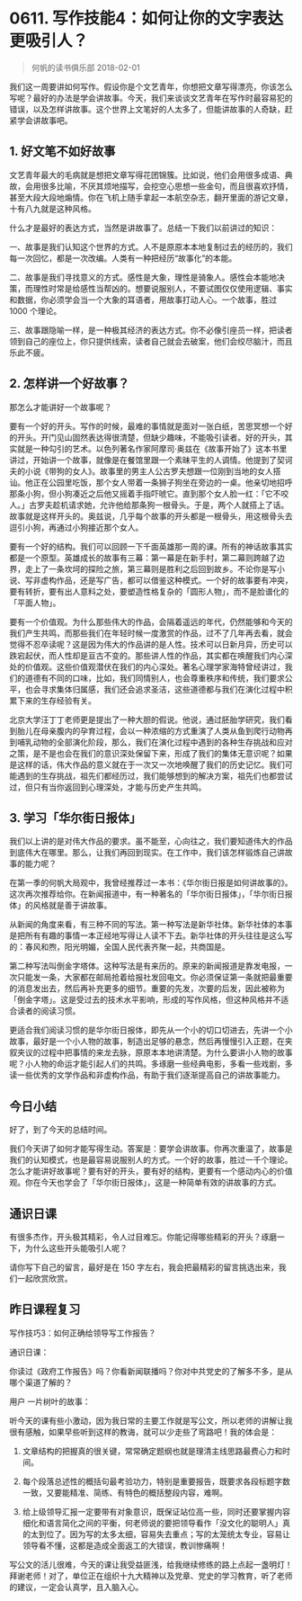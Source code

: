 # 0611. 写作技能4：如何让你的文字表达更吸引人？
> 何帆的读书俱乐部
2018-02-01

我们这一周要讲如何写作。假设你是个文艺青年，你想把文章写得漂亮，你该怎么写呢？最好的办法是学会讲故事。今天，我们来谈谈文艺青年在写作时最容易犯的错误，以及怎样讲故事。这个世界上文笔好的人太多了，但能讲故事的人奇缺，赶紧学会讲故事吧。

## 1. 好文笔不如好故事
文艺青年最大的毛病就是想把文章写得花团锦簇。比如说，他们会用很多成语、典故，会用很多比喻，不厌其烦地描写，会挖空心思想一些金句，而且很喜欢抒情，甚至大段大段地煽情。你在飞机上随手拿起一本航空杂志，翻开里面的游记文章，十有八九就是这种风格。

什么才是最好的表达方式，当然是讲故事了。总结一下我们以前讲过的知识：

一、故事是我们认知这个世界的方式。人不是原原本本地复制过去的经历的，我们每一次回忆，都是一次改编。人类有一种把经历“故事化”的本能。 

二、故事是我们寻找意义的方式。感性是大象，理性是骑象人。感性会本能地决策，而理性时常是给感性当帮凶的。想要说服别人，不要试图仅仅使用逻辑、事实和数据，你必须学会当一个大象的耳语者，用故事打动人心。一个故事，胜过 1000 个理论。

三、故事跟隐喻一样，是一种极其经济的表达方式。你不必像引座员一样，把读者领到自己的座位上，你只提供线索，读者自己就会去破案，他们会绞尽脑汁，而且乐此不疲。

## 2. 怎样讲一个好故事？
那怎么才能讲好一个故事呢？

要有一个好的开头。写作的时候，最难的事情就是面对一张白纸，苦思冥想一个好的开头。开门见山固然表达得很清楚，但缺少趣味，不能吸引读者。好的开头，其实就是一种勾引的艺术。以色列著名作家阿摩司·奥兹在《故事开始了》这本书里讲过，开始讲一个故事，就像是在餐馆里跟一个素昧平生的人调情。他提到了契诃夫的小说《带狗的女人》。故事里的男主人公古罗夫想跟一位刚到当地的女人搭讪。他正在公园里吃饭，那个女人带着一条狮子狗坐在旁边的一桌。他亲切地招呼那条小狗，但小狗凑近之后他又摇着手指吓唬它。直到那个女人脸一红：「它不咬人。」古罗夫趁机请求她，允许他给那条狗一根骨头。于是，两个人就搭上了话。故事就是这样开头的。奥兹说，几乎每个故事的开头都是一根骨头，用这根骨头去逗引小狗，再通过小狗接近那个女人。

要有一个好的结构。我们可以回顾一下千面英雄那一周的课。所有的神话故事其实都是一个原型。英雄成长的故事有三幕：第一幕是在新手村，第二幕则跨越了边界，走上了一条坎坷的探险之旅，第三幕则是胜利之后回到故乡。不论你是写小说、写非虚构作品，还是写广告，都可以借鉴这种模式。一个好的故事要有冲突，要有转折，要有出人意料之处，要塑造性格复杂的「圆形人物」，而不是脸谱化的「平面人物」。

要有一个价值观。为什么那些伟大的作品，会隔着遥远的年代，仍然能够和今天的我们产生共鸣，而那些我们在年轻时候一度激赏的作品，过不了几年再去看，就会觉得不忍卒读呢？这是因为伟大的作品讲的是人性。技术可以日新月异，历史可以跌宕起伏，而人性却是亘古不变的。那些讲人性的作品，其实都在唤醒我们内心深处的价值观。这些价值观潜伏在我们的内心深处。著名心理学家海特曾经讲过，我们的道德有不同的口味，比如，我们同情别人，也会尊重秩序和传统，我们要求公平，也会寻求集体归属感，我们还会追求圣洁，这些道德都与我们在演化过程中积累下来的生存经验有关。

北京大学汪丁丁老师更是提出了一种大胆的假说。他说，通过胚胎学研究，我们看到胎儿在母亲腹内的孕育过程，会以一种浓缩的方式重演了人类从鱼到爬行动物再到哺乳动物的全部演化阶段，那么，我们在演化过程中遇到的各种生存挑战和应对之策，是不是也会在我们的意识深处保留下来，形成了我们的集体无意识呢？如果是这样的话，伟大作品的意义就在于一次又一次地唤醒了我们的历史记忆。我们可能遇到的生存挑战，祖先们都经历过，我们能够想到的解决方案，祖先们也都尝试过，但只有当你返回到心理深处，才能与历史产生共鸣。

## 3. 学习「华尔街日报体」
我们以上讲的是对伟大作品的要求。虽不能至，心向往之，我们要知道伟大的作品到底伟大在哪里。那么，让我们再回到现实。在工作中，我们该怎样锻炼自己讲故事的能力呢？

在第一季的何帆大局观中，我曾经推荐过一本书：《华尔街日报是如何讲故事的》。这次再次推荐给你。在新闻报道中，有一种著名的「华尔街日报体」，「华尔街日报体」的风格就是善于讲故事。

从新闻的角度来看，有三种不同的写法。第一种写法是新华社体。新华社体的本事是把所有有趣的事情一本正经地写得让人读不下去。新华社体的开头往往是这么写的：春风和煦，阳光明媚，全国人民代表齐聚一起，共商国是。

第二种写法叫倒金字塔体。这种写法是有来历的。原来的新闻报道是靠发电报，一次只能发一条，大家都在邮局抢着给报社发回电文。你必须保证第一条就把最重要的消息发出去，然后再补充更多的细节。重要的先发，次要的后发，因此被称为「倒金字塔」。这是受过去的技术水平影响，形成的写作风格，但这种风格并不适合读者的阅读习惯。

更适合我们阅读习惯的是华尔街日报体，即先从一个小的切口切进去，先讲一个小故事，最好是一个小人物的故事，制造出足够的悬念，然后再慢慢引入正题，在夹叙夹议的过程中把事情的来龙去脉，原原本本地讲清楚。为什么要讲小人物的故事呢？小人物的命运才能引起人们的共鸣。多琢磨一些经典电影，多看一些戏剧，多读一些优秀的文学作品和非虚构作品，有助于我们逐渐提高自己的讲故事能力。

## 今日小结
好了，到了今天的总结时间。

我们今天讲了如何才能写得生动。答案是：要学会讲故事。你再次重温了，故事是我们的认知模式，也是最容易说服别人的方式。一个好的故事，胜过一千个理论。怎么才能讲好故事呢？要有好的开头，要有好的结构，更要有一个感动内心的价值观。你在今天也学会了「华尔街日报体」，这是一种简单有效的讲故事的方式。

## 通识日课
有很多杰作，开头极其精彩，令人过目难忘。你能记得哪些精彩的开头？琢磨一下，为什么这些开头能吸引人呢？

请你写下自己的留言，最好是在 150 字左右，我会把最精彩的留言挑选出来，我们一起欣赏欣赏。

## 昨日课程复习
写作技巧3：如何正确给领导写工作报告？

通识日课：

你读过《政府工作报告》吗？你看新闻联播吗？你对中共党史的了解多不多，是从哪个渠道了解的？

用户 一片树叶的故事：

听今天的课有些小激动，因为我日常的主要工作就是写公文，所以老师的讲解让我很有感触，如果早些听到这样的教诲，就可以少走些了弯路吧！我的体会是：

1. 文章结构的把握真的很关键，常常确定题纲也就是理清主线思路最费心力和时间。

2. 每个段落总述性的概括句最考验功力，特别是重要报告，既要求各段标题字数一致，又要能精准、简练、有特色的概括整段内容，难啊。

3. 给上级领导汇报一定要带有对象意识，既保证站位高一些，同时还要掌握内容细化和语言简化之间的平衡，何老师说的要把领导看作「没文化的聪明人」真的太到位了。因为写的太多太细，容易失去重点；写的太笼统太专业，容易让领导看不懂，这都是造成全面返工的大错误，教训惨痛啊！

写公文的活儿很难，今天的课让我受益匪浅，给我继续修练的路上点起一盏明灯！拜谢老师！对了，单位正在组织十九大精神以及党章、党史的学习教育，听了老师的建议，一定会认真学，且入脑入心。





